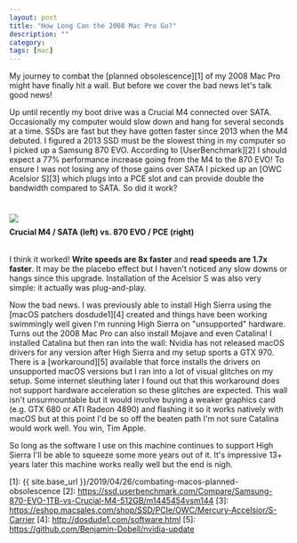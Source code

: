 ```yaml
---
layout: post
title: "How Long Can the 2008 Mac Pro Go?"
description: ""
category: 
tags: [mac]
---
```


My journey to combat the [planned obsolescence][1] of my 2008 Mac Pro might have finally hit a wall. But before we cover the bad news let's talk good news!

Up until recently my boot drive was a Crucial M4 connected over SATA. Occasionally my computer would slow down and hang for several seconds at a time. SSDs are fast but they have gotten faster since 2013 when the M4 debuted. I figured a 2013 SSD must be the slowest thing in my computer so I picked up a Samsung 870 EVO. According to [UserBenchmark][2] I should expect a 77% performance increase going from the M4 to the 870 EVO! To ensure I was not losing any of those gains over SATA I picked up an [OWC Acelsior S][3] which plugs into a PCE slot and can provide double the bandwidth compared to SATA. So did it work?

<div>
    <img class="rounded-corners" style="max-width: 860px; border: 1px; margin-top: 24px;" src="{{ site.images2021 }}/05-14/consolidated-results.png"/>
    <p class="caption-text" style="line-height: 1.5em; margin-bottom: 30px; margin-top: 6px;"><strong>Crucial M4 / SATA (left) vs. 870 EVO / PCE (right)</strong></p>	
</div>

I think it worked! **Write speeds are 8x faster** and **read speeds are 1.7x faster**. It may be the placebo effect but I haven't noticed any slow downs or hangs since this upgrade. Installation of the Acelsior S was also very simple: it actually was plug-and-play.

Now the bad news. I was previously able to install High Sierra using the [macOS patchers dosdude1][4] created and things have been working swimmingly well given I'm running High Sierra on "unsupported" hardware. Turns out the 2008 Mac Pro can also install Mojave and even Catalina! I installed Catalina but then ran into the wall: Nvidia has not released macOS drivers for any version after High Sierra and my setup sports a GTX 970. There is a [workaround][5] available that force installs the drivers on unsupported macOS versions but I ran into a lot of visual glitches on my setup. Some internet sleuthing later I found out that this workaround does not support hardware acceleration so these glitches are expected. This wall isn't unsurmountable but it would involve buying a weaker graphics card (e.g. GTX 680 or ATI Radeon 4890) and flashing it so it works natively with macOS but at this point I'd be so off the beaten path I'm not sure Catalina would work well. You win, Tim Apple.

So long as the software I use on this machine continues to support High Sierra I'll be able to squeeze some more years out of it. It's impressive 13+ years later this machine works really well but the end is nigh.

[1]: {{ site.base_url }}/2019/04/26/combating-macos-planned-obsolescence
[2]: https://ssd.userbenchmark.com/Compare/Samsung-870-EVO-1TB-vs-Crucial-M4-512GB/m1445454vsm144
[3]: https://eshop.macsales.com/shop/SSD/PCIe/OWC/Mercury-Accelsior/S-Carrier
[4]: http://dosdude1.com/software.html
[5]: https://github.com/Benjamin-Dobell/nvidia-update
